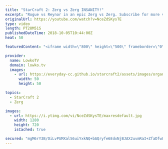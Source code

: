 ```yaml
---
title: "StarCraft 2: Zerg vs Zerg INSANITY!"
excerpt: "Rogue vs Reynor in an epic Zerg vs Zerg. Subscribe for more videos: http://lowko.tv/youtube Drone rush vs Drone rush: https://goo.gl/GsDVVk  Easily one of the most back-and-forth Zerg vs Zerg games I've ever seen. While both players are significantly ahead at different points in the game, both make the"
originalUrl: https://youtube.com/watch?v=NceZdSKysTE
type: video
length: PT28M51S
publishedDateTime: 2018-10-05T10:44:00Z
heat: 50

featuredContent: "<iframe width=\"800\" height=\"500\" frameborder=\"0\" src=\"https://www.youtube.com/embed/NceZdSKysTE\" allow=\"accelerometer; autoplay; encrypted-media; gyroscope; picture-in-picture\" allowfullscreen></iframe>"

provider:
  name: LowkoTV
  domain: lowko.tv
  images:
    - url: https://everyday-cc.github.io/starcraft2/assets/images/organizations/lowko.tv-50x50.jpg
      width: 50
      height: 50

topics:
  - StarCraft 2
  - Zerg

images:
  - url: https://i.ytimg.com/vi/NceZdSKysTE/maxresdefault.jpg
    width: 1280
    height: 720
    isCached: true

secured: "mgM6rY3B/OiLvPGMXalS6uiYxkNQ+bAQryfe6EdxNjBJAX2uvmRaI+ZfaDfwOXEgdPU+I8f/kN5aeDicOZ+GZ8XXNAebMHFifimDdoq0CQN3V5lOyL1OFZPKiGasV8A883qLgRBoHvkO0Lyt5rfKip+9ZsUD2ON7wUHBUMe8z1i4Fny7O0XecCEPcOCb45anV3LgXxw+XjoCSoR1Hq5rtsyPD/BhBxYhVvnQr5Ra/pNnoErS1cze07KkO++ohIT4HstQ1PVWxXzNTjUt5uGjwlvz8a6g8WRZ9kAteDVzIPLUp0shvbs8Xpz7ty6DlhTs4eoSJn43OzvOEwAyr+1Ki4Fe2BxFe0xysr4lPrCr1DLr6I95cCubwR30of2hpK4N36S+2ftVZ2nhVT+5W7522kkqNu5K9YI61OlJxu9k+L8=;ThgHG2QPrEEUmzETzaiQHQ=="
---
```


